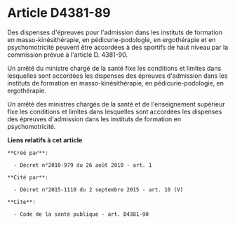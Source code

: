 # Article D4381-89

Des dispenses d'épreuves pour l'admission dans les instituts de formation en masso-kinésithérapie, en pédicurie-podologie, en
ergothérapie et en psychomotricité peuvent être accordées à des sportifs de haut niveau par la commission prévue à l'article
D. 4381-90. 

Un arrêté du ministre chargé de la santé fixe les conditions et limites dans lesquelles sont accordées les dispenses des
épreuves d'admission dans les instituts de formation en masso-kinésithérapie, en pédicurie-podologie, en ergothérapie. 

Un arrêté des ministres chargés de la santé et de l'enseignement supérieur fixe les conditions et limites dans lesquelles
sont accordées les dispenses des épreuves d'admission dans les instituts de formation en psychomotricité.

**Liens relatifs à cet article**

	**Créé par**:

	  - Décret n°2010-979 du 26 août 2010 - art. 1

	**Cité par**:

	  - Décret n°2015-1110 du 2 septembre 2015 - art. 10 (V)

	**Cite**:

	  - Code de la santé publique - art. D4381-90
